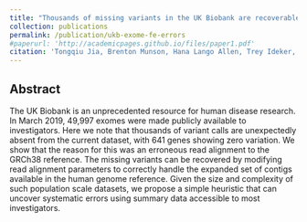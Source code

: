 ```yaml
---
title: "Thousands of missing variants in the UK Biobank are recoverable by genome realignment"
collection: publications
permalink: /publication/ukb-exome-fe-errors
#paperurl: 'http://academicpages.github.io/files/paper1.pdf'
citation: 'Tongqiu Jia, Brenton Munson, Hana Lango Allen, Trey Ideker, and Amit R. Majithia. Thousands of missing variants in the UK Biobank are recoverable by genome realignment." bioRxiv (2019) doi:10.1101/868570.'
---
```

 ## Abstract
 The UK Biobank is an unprecedented resource for human disease research. In March 2019, 49,997 exomes were made publicly available to investigators. Here we note that thousands of variant calls are unexpectedly absent from the current dataset, with 641 genes showing zero variation. We show that the reason for this was an erroneous read alignment to the GRCh38 reference. The missing variants can be recovered by modifying read alignment parameters to correctly handle the expanded set of contigs available in the human genome reference. Given the size and complexity of such population scale datasets, we propose a simple heuristic that can uncover systematic errors using summary data accessible to most investigators.
